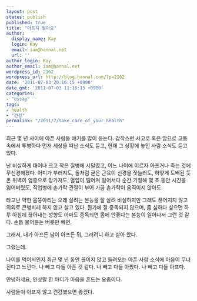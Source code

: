 ```yaml
---
layout: post
status: publish
published: true
title: "아프지 말아요"
author:
  display_name: Kay
  login: Kay
  email: iam@hannal.net
  url: ''
author_login: Kay
author_email: iam@hannal.net
wordpress_id: 2162
wordpress_url: http://blog.hannal.com/?p=2162
date: '2011-07-03 20:16:15 +0900'
date_gmt: '2011-07-03 11:16:15 +0900'
categories:
- "essay"
tags:
- health
- "건강"
permalink: "/2011/7/take_care_of_your_health"
---
```

<p>최근 몇 년 사이에 아픈 사람들 얘기를 많이 듣는다. 갑작스런 사고로 혹은 암으로 고통 속에서 투병하다 먼저 세상을 떠난 소식도 듣고, 현재 그 상황에 놓인 사람 소식도 듣고 있다.</p>
<p>난 비실하게 태어나 크고 작은 질병에 시달렸고, 어느 나이에 이르자 아프거나 죽는 것에 무신경해졌다. 어디가 부러져도, 돌처럼 굳은 근육이 신경을 짓눌러도, 하얗게 도배된 듯 온 위벽이 염증으로 망가져도, 혈압이 떨어져 일어서다 순간 기절해 몇 초 동안 시간을 잃어버렸도, 직업병에 손가락 관절이 부어 가끔 손가락이 움직이지 않아도.</p>
<p>타고난 약한 몸뚱아리는 오래 살려는 본능을 잘 살려 비실하지만 그래도 끊어지지 않고 의외로 큰병치레 하지 않고 살고 있다. 뭔가에 잘 중독되지 않으며, 좀 심하다 싶으면 하루 아침에 끊어내는 성향도 아마도 중독되면 몸에 안좋다는 본능이 일어나서 그런 것 같다. 손톱 물어뜯는 버릇만 빼면.</p>
<p>그래서, 내가 아프든 남이 아프든 뭐, 그러려니 하고 살아 왔다.</p>
<p>그랬는데.</p>
<p>나이를 먹어서인지 최근 몇 년 동안 끊이지 않고 들려오는 아픈 사람 소식에 마음이 무너진다고 느낀다. 나 빼고 다들 아픈 것 같다. 나 빼고 다들 아팠다. 나 빼고 다들 아프다.</p>
<p>안녕하세요, 인삿말 한 마디가 마음을 흔드는 요즘이다.</p>
<p>사람들이 아프지 않고 건강했으면 좋겠다.</p>
